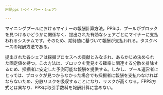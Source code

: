 ```yaml
---
用語pps（ペイ・パー・シェア）

---
```

マイニングプールにおけるマイナーの報酬計算方法。PPSは、プールがブロックを見つけるかどうかに関係なく、提出された有効なシェアごとにマイナーに支払われるシステムです。そのため、期待値に基づいて報酬が支払われる。タスクベースの報酬方法である。

提出された各シェアは採掘プロセスへの貢献とみなされ、あらかじめ決められた固定値を持つ。この方法は、ブロックを発見する確率に関連する分散を排除するため、採掘者に安定した予測可能な報酬を提供する。しかし、プール運営者にとっては、ブロックが見つからなかった場合でも採掘者に報酬を支払わなければならないため、分散リスクを吸収することになり、リスクが高くなる。FPPS方式とは異なり、PPSは取引手数料を報酬計算に含めない。